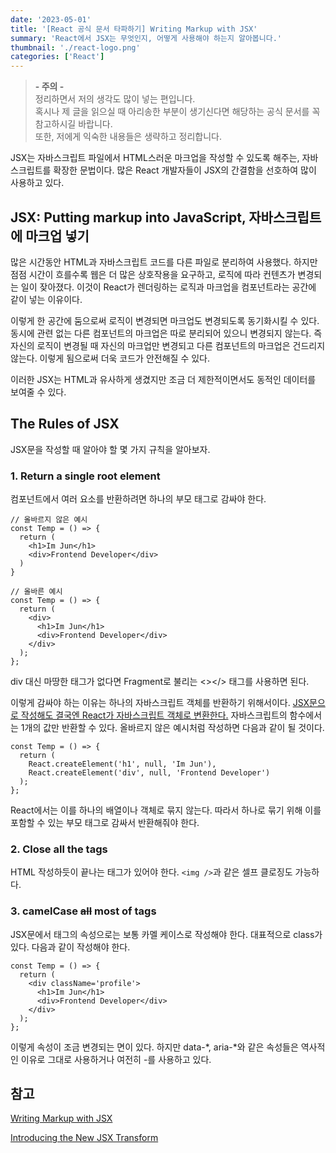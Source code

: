 ```yaml
---
date: '2023-05-01'
title: '[React 공식 문서 타파하기] Writing Markup with JSX'
summary: 'React에서 JSX는 무엇인지, 어떻게 사용해야 하는지 알아봅니다.'
thumbnail: './react-logo.png'
categories: ['React']
---
```


> <strong>- 주의 -</strong> <br /> 정리하면서 저의 생각도 많이 넣는 편입니다. <br /> 혹시나 제 글을 읽으실 때 아리송한 부분이 생기신다면 해당하는 공식 문서를 꼭 참고하시길 바랍니다. <br /> 또한, 저에게 익숙한 내용들은 생략하고 정리합니다.

JSX는 자바스크립트 파일에서 HTML스러운 마크업을 작성할 수 있도록 해주는, 자바스크립트를 확장한 문법이다. 많은 React 개발자들이 JSX의 간결함을 선호하여 많이 사용하고 있다.

## JSX: Putting markup into JavaScript, 자바스크립트에 마크업 넣기

많은 시간동안 HTML과 자바스크립트 코드를 다른 파일로 분리하여 사용했다. 하지만 점점 시간이 흐를수록 웹은 더 많은 상호작용을 요구하고, 로직에 따라 컨텐츠가 변경되는 일이 잦아졌다. 이것이 React가 렌더링하는 로직과 마크업을 컴포넌트라는 공간에 같이 넣는 이유이다.

이렇게 한 공간에 둠으로써 로직이 변경되면 마크업도 변경되도록 동기화시킬 수 있다. 동시에 관련 없는 다른 컴포넌트의 마크업은 따로 분리되어 있으니 변경되지 않는다. 즉 자신의 로직이 변경될 때 자신의 마크업만 변경되고 다른 컴포넌트의 마크업은 건드리지 않는다. 이렇게 됨으로써 더욱 코드가 안전해질 수 있다.

이러한 JSX는 HTML과 유사하게 생겼지만 조금 더 제한적이면서도 동적인 데이터를 보여줄 수 있다.

## The Rules of JSX

JSX문을 작성할 때 알아야 할 몇 가지 규칙을 알아보자.

### 1. Return a single root element

컴포넌트에서 여러 요소를 반환하려면 하나의 부모 태그로 감싸야 한다.

```tsx
// 올바르지 않은 예시
const Temp = () => {
  return (
    <h1>Im Jun</h1>
    <div>Frontend Developer</div>
  )
}

// 올바른 예시
const Temp = () => {
  return (
    <div>
      <h1>Im Jun</h1>
      <div>Frontend Developer</div>
    </div>
  );
};
```

div 대신 마땅한 태그가 없다면 Fragment로 불리는 <></> 태그를 사용하면 된다.

이렇게 감싸야 하는 이유는 하나의 자바스크립트 객체를 반환하기 위해서이다. [JSX문으로 작성해도 결국엔 React가 자바스크립트 객체로 변환한다.](https://legacy.reactjs.org/blog/2020/09/22/introducing-the-new-jsx-transform.html#whats-a-jsx-transform) 자바스크립트의 함수에서는 1개의 값만 반환할 수 있다. 올바르지 않은 예시처럼 작성하면 다음과 같이 될 것이다.

```tsx
const Temp = () => {
  return (
    React.createElement('h1', null, 'Im Jun'),
    React.createElement('div', null, 'Frontend Developer')
  );
};
```

React에서는 이를 하나의 배열이나 객체로 묶지 않는다. 따라서 하나로 묶기 위해 이를 포함할 수 있는 부모 태그로 감싸서 반환해줘야 한다.

### 2. Close all the tags

HTML 작성하듯이 끝나는 태그가 있어야 한다. `<img />`과 같은 셀프 클로징도 가능하다.

### 3. camelCase ~~all~~ most of tags

JSX문에서 태그의 속성으로는 보통 카멜 케이스로 작성해야 한다. 대표적으로 class가 있다. 다음과 같이 작성해야 한다.

```tsx
const Temp = () => {
  return (
    <div className='profile'>
      <h1>Im Jun</h1>
      <div>Frontend Developer</div>
    </div>
  );
};
```

이렇게 속성이 조금 변경되는 면이 있다. 하지만 data-*, aria-*와 같은 속성들은 역사적인 이유로 그대로 사용하거나 여전히 -를 사용하고 있다.

## 참고

[Writing Markup with JSX](https://react.dev/learn/writing-markup-with-jsx)

[Introducing the New JSX Transform](https://legacy.reactjs.org/blog/2020/09/22/introducing-the-new-jsx-transform.html#whats-a-jsx-transform)
